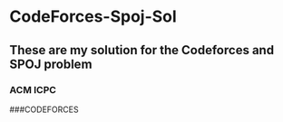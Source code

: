 # CodeForces-Spoj-Sol
## These are my solution for the Codeforces and SPOJ problem

### ACM ICPC
###CODEFORCES




